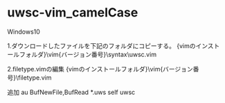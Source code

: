 # uwsc-vim_camelCase

Windows10

1.ダウンロードしたファイルを下記のフォルダにコピーする。
{vimのインストールフォルダ}\vim{バージョン番号}\syntax\uwsc.vim

2.filetype.vimの編集
{vimのインストールフォルダ}\vim{バージョン番号}\filetype.vim

追加
au BufNewFile,BufRead *.uws self uwsc
